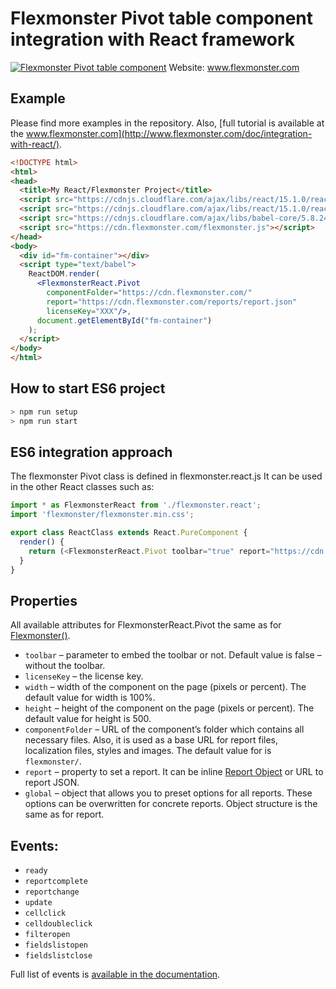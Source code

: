 # Flexmonster Pivot table component integration with React framework
[![Flexmonster Pivot table component](https://s3.amazonaws.com/flexmonster/github/fm-github-cover.png)](http://flexmonster.com)
Website: www.flexmonster.com

## Example
Please find more examples in the repository. Also, [full tutorial is available at the www.flexmonster.com](http://www.flexmonster.com/doc/integration-with-react/).
```html
<!DOCTYPE html>
<html>
<head>
  <title>My React/Flexmonster Project</title>
  <script src="https://cdnjs.cloudflare.com/ajax/libs/react/15.1.0/react.js"></script>
  <script src="https://cdnjs.cloudflare.com/ajax/libs/react/15.1.0/react-dom.js"></script>
  <script src="https://cdnjs.cloudflare.com/ajax/libs/babel-core/5.8.24/browser.min.js"></script>
  <script src="https://cdn.flexmonster.com/flexmonster.js"></script>
</head>
<body>
  <div id="fm-container"></div>
  <script type="text/babel">
    ReactDOM.render(
      <FlexmonsterReact.Pivot 
        componentFolder="https://cdn.flexmonster.com/"
        report="https://cdn.flexmonster.com/reports/report.json" 
        licenseKey="XXX"/>, 
      document.getElementById("fm-container")
    );
  </script>
</body>
</html>
```
## How to start ES6 project

```bash
> npm run setup
> npm run start
```

## ES6 integration approach
The flexmonster Pivot class is defined in flexmonster.react.js
It can be used in the other React classes such as:
```js
import * as FlexmonsterReact from './flexmonster.react';
import 'flexmonster/flexmonster.min.css';

export class ReactClass extends React.PureComponent {
  render() {
    return (<FlexmonsterReact.Pivot toolbar="true" report="https://cdn.flexmonster.com/reports/report.json"/>);
  }
}
```

## Properties
All available attributes for FlexmonsterReact.Pivot the same as for [Flexmonster()](http://www.flexmonster.com/api/new-flexmonster/).
- `toolbar` – parameter to embed the toolbar or not. Default value is false – without the toolbar.
- `licenseKey` – the license key.
- `width` – width of the component on the page (pixels or percent). The default value for width is 100%.
- `height` – height of the component on the page (pixels or percent). The default value for height is 500.
- `componentFolder` – URL of the component’s folder which contains all necessary files. Also, it is used as a base URL for report files, localization files, styles and images. The default value for is `flexmonster/`.
- `report` – property to set a report. It can be inline [Report Object](https://www.flexmonster.com/api/report-object/) or URL to report JSON.
- `global` – object that allows you to preset options for all reports. These options can be overwritten for concrete reports. Object structure is the same as for report.

## Events:
- `ready`
- `reportcomplete`
- `reportchange`
- `update`
- `cellclick`
- `celldoubleclick`
- `filteropen`
- `fieldslistopen`
- `fieldslistclose`

Full list of events is [available in the documentation](http://www.flexmonster.com/api/events/).
